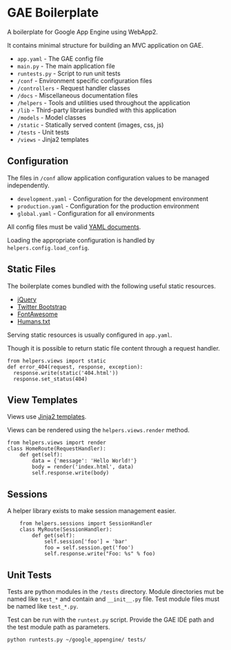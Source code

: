 GAE Boilerplate
===============

A boilerplate for Google App Engine using WebApp2.

It contains minimal structure for building an MVC application on GAE.

- `app.yaml` - The GAE config file
- `main.py` - The main application file
- `runtests.py` - Script to run unit tests
- `/conf` - Environment specific configuration files
- `/controllers` - Request handler classes
- `/docs` - Miscellaneous documentation files
- `/helpers` - Tools and utilities used throughout the application
- `/lib` - Third-party libraries bundled with this application
- `/models` - Model classes
- `/static` - Statically served content (images, css, js)
- `/tests` - Unit tests
- `/views` - Jinja2 templates


Configuration
-------------

The files in `/conf` allow application configuration values to be managed independently.

- `development.yaml` - Configuration for the development environment
- `production.yaml` - Configuration for the production environment
- `global.yaml` - Configuration for all environments

All config files must be valid [YAML documents][1].

Loading the appropriate configuration is handled by `helpers.config.load_config`.


Static Files
------------

The boilerplate comes bundled with the following useful static resources.

- [jQuery][3]
- [Twitter Bootstrap][4]
- [FontAwesome][5]
- [Humans.txt][6]

Serving static resources is usually configured in `app.yaml`.

Though it is possible to return static file content through a request handler.

    from helpers.views import static
    def error_404(request, response, exception):
      response.write(static('404.html'))
      response.set_status(404)


View Templates
--------------

Views use [Jinja2 templates][2].

Views can be rendered using the `helpers.views.render` method.

    from helpers.views import render
    class HomeRoute(RequestHandler):
        def get(self):
            data = {'message': 'Hello World!'}
            body = render('index.html', data)
            self.response.write(body)


Sessions
--------

A helper library exists to make session management easier.

        from helpers.sessions import SessionHandler
        class MyRoute(SessionHandler):
            def get(self):
                self.session['foo'] = 'bar'
                foo = self.session.get('foo')
                self.response.write("Foo: %s" % foo)


Unit Tests
----------

Tests are python modules in the `/tests` directory.
Module directories mut be named like `test_*` and contain and `__init__.py` file.
Test module files must be named like `test_*.py`.

Test can be run with the `runtest.py` script. Provide the GAE IDE path and the test module path as parameters.

    python runtests.py ~/google_appengine/ tests/


[1]: http://www.yaml.org/
[2]: http://jinja.pocoo.org/docs/
[3]: http://jquery.com/
[4]: http://twitter.github.com/bootstrap/
[5]: http://fortawesome.github.io/Font-Awesome/
[6]: http://humanstxt.org/